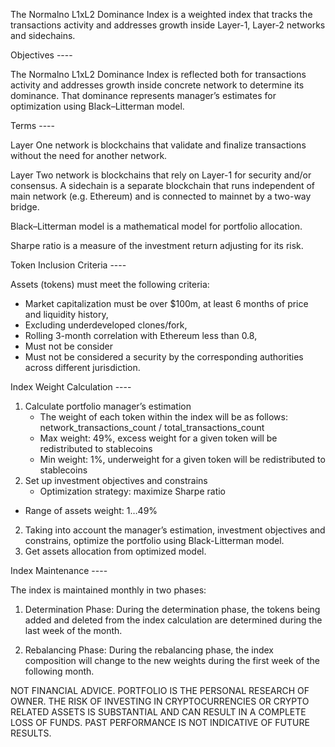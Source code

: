 The Normalno L1xL2 Dominance Index is a weighted index that tracks the transactions activity and addresses growth inside Layer-1, Layer-2 networks and sidechains.

Objectives ----

The Normalno L1xL2 Dominance Index is reflected both for transactions activity and addresses growth inside concrete network to determine its dominance. That dominance represents manager’s estimates for optimization using Black–Litterman model.

Terms ----

Layer One network is blockchains that validate and finalize transactions without the need for another network.

Layer Two network is blockchains that rely on Layer-1 for security and/or consensus.
A sidechain is a separate blockchain that runs independent of main network (e.g. Ethereum) and is connected to mainnet by a two-way bridge.

Black–Litterman model is a mathematical model for portfolio allocation.

Sharpe ratio is a measure of the investment return adjusting for its risk.

Token Inclusion Criteria ----

Assets (tokens) must meet the following criteria:

- Market capitalization must be over $100m, at least 6 months of price and liquidity history,
- Excluding underdeveloped clones/fork,
- Rolling 3-month correlation with Ethereum less than 0.8,
- Must not be consider 
- Must not be considered a security by the corresponding authorities across different jurisdiction.

Index Weight Calculation ----

1. Calculate portfolio manager’s estimation
   - The weight of each token within the index will be as follows: network_transactions_count / total_transactions_count
   - Max weight: 49%, excess weight for a given token will be redistributed to stablecoins
   - Min weight: 1%, underweight for a given token will be redistributed to stablecoins
2. Set up investment objectives and constrains
   - Optimization strategy: maximize Sharpe ratio
  - Range of assets weight: 1…49%
2. Taking into account the manager’s estimation, investment objectives and constrains, optimize the portfolio using Black-Litterman model.
3. Get assets allocation from optimized model.

Index Maintenance ----

The index is maintained monthly in two phases:

1. Determination Phase:
During the determination phase, the tokens being added and deleted from the index calculation are determined during the last week of the month.

2. Rebalancing Phase:
During the rebalancing phase, the index composition will change to the new weights during the first week of the following month.


NOT FINANCIAL ADVICE. PORTFOLIO IS THE PERSONAL RESEARCH OF OWNER. THE RISK OF INVESTING IN CRYPTOCURRENCIES OR CRYPTO RELATED ASSETS IS SUBSTANTIAL AND CAN RESULT IN A COMPLETE LOSS OF FUNDS. PAST PERFORMANCE IS NOT INDICATIVE OF FUTURE RESULTS.
